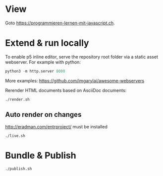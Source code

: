 # View
Goto https://programmieren-lernen-mit-javascript.ch.

# Extend & run locally
To enable p5 inline editor, serve the repository root folder via a static asset webserver. For example with python:

```python
python3 -m http.server 8000
```

More examples: https://github.com/imgarylai/awesome-webservers

Rerender HTML documents based on AsciiDoc documents:

`./render.sh`


## Auto render on changes
http://eradman.com/entrproject/ must be installed

`./live.sh`


# Bundle & Publish

`./publish.sh`